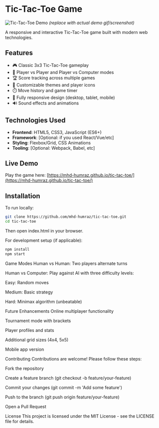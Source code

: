 # Tic-Tac-Toe Game

![Tic-Tac-Toe Demo](demo.gif) *(replace with actual demo gif/screenshot)*

A responsive and interactive Tic-Tac-Toe game built with modern web technologies.

## Features

- 🎮 Classic 3x3 Tic-Tac-Toe gameplay
- 👥 Player vs Player and Player vs Computer modes
- 🏆 Score tracking across multiple games
- 🌈 Customizable themes and player icons
- ⏱️ Move history and game timer
- 📱 Fully responsive design (desktop, tablet, mobile)
- 🔊 Sound effects and animations

## Technologies Used

- **Frontend**: HTML5, CSS3, JavaScript (ES6+)
- **Framework**: [Optional: if you used React/Vue/etc]
- **Styling**: Flexbox/Grid, CSS Animations
- **Tooling**: [Optional: Webpack, Babel, etc]

## Live Demo

Play the game here: [https://mhd-humraz.github.io/tic-tac-toe/](https://mhd-humraz.github.io/tic-tac-toe/)

## Installation

To run locally:

```bash
git clone https://github.com/mhd-humraz/tic-tac-toe.git
cd tic-tac-toe
```
Then open index.html in your browser.

For development setup (if applicable):

```bash
npm install
npm start
```
Game Modes
Human vs Human: Two players alternate turns

Human vs Computer: Play against AI with three difficulty levels:

Easy: Random moves

Medium: Basic strategy

Hard: Minimax algorithm (unbeatable)

 
Future Enhancements
Online multiplayer functionality

Tournament mode with brackets

Player profiles and stats

Additional grid sizes (4x4, 5x5)

Mobile app version

Contributing
Contributions are welcome! Please follow these steps:

Fork the repository

Create a feature branch (git checkout -b feature/your-feature)

Commit your changes (git commit -m 'Add some feature')

Push to the branch (git push origin feature/your-feature)

Open a Pull Request

License
This project is licensed under the MIT License - see the LICENSE file for details.
